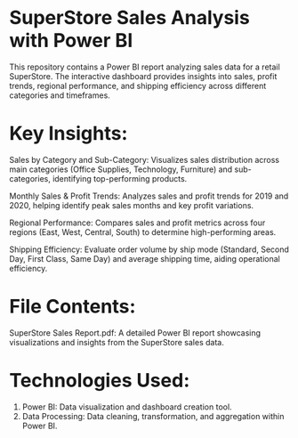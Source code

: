 # <span style="font-size:larger;">SuperStore Sales Analysis with Power BI</span>

This repository contains a Power BI report analyzing sales data for a retail SuperStore. The interactive dashboard provides insights into sales, profit trends, regional performance, and shipping efficiency across different categories and timeframes.

# <span style="font-size:larger;">Key Insights:</span>
Sales by Category and Sub-Category:
Visualizes sales distribution across main categories (Office Supplies, Technology, Furniture) and sub-categories, identifying top-performing products.

Monthly Sales & Profit Trends:
Analyzes sales and profit trends for 2019 and 2020, helping identify peak sales months and key profit variations.

Regional Performance:
Compares sales and profit metrics across four regions (East, West, Central, South) to determine high-performing areas.

Shipping Efficiency:
Evaluate order volume by ship mode (Standard, Second Day, First Class, Same Day) and average shipping time, aiding operational efficiency.

# <span style="font-size:larger;">File Contents:</span>
SuperStore Sales Report.pdf: A detailed Power BI report showcasing visualizations and insights from the SuperStore sales data.
# <span style="font-size:larger;">Technologies Used:</span>
1. Power BI: Data visualization and dashboard creation tool.
2. Data Processing: Data cleaning, transformation, and aggregation within Power BI.

